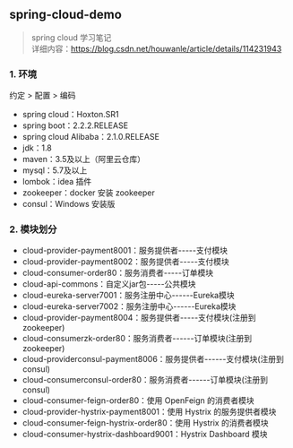 ## spring-cloud-demo
> spring cloud 学习笔记  
> 详细内容：https://blog.csdn.net/houwanle/article/details/114231943

### 1. 环境
约定 > 配置 > 编码

- spring cloud：Hoxton.SR1
- spring boot：2.2.2.RELEASE
- spring cloud Alibaba：2.1.0.RELEASE
- jdk：1.8
- maven：3.5及以上（阿里云仓库）
- mysql：5.7及以上
- lombok：idea 插件
- zookeeper：docker 安装 zookeeper
- consul：Windows 安装版

### 2. 模块划分
- cloud-provider-payment8001：服务提供者-----支付模块
- cloud-provider-payment8002：服务提供者-----支付模块
- cloud-consumer-order80：服务消费者-----订单模块
- cloud-api-commons：自定义jar包-----公共模块
- cloud-eureka-server7001：服务注册中心------Eureka模块
- cloud-eureka-server7002：服务注册中心------Eureka模块
- cloud-provider-payment8004：服务提供者-----支付模块(注册到zookeeper)
- cloud-consumerzk-order80：服务消费者------订单模块(注册到zookeeper)
- cloud-providerconsul-payment8006：服务提供者------支付模块(注册到consul)
- cloud-consumerconsul-order80：服务消费者------订单模块(注册到consul)
- cloud-consumer-feign-order80：使用 OpenFeign 的消费者模块
- cloud-provider-hystrix-payment8001：使用 Hystrix 的服务提供者模块
- cloud-consumer-feign-hystrix-order80：使用 Hystrix 的消费者模块
- cloud-consumer-hystrix-dashboard9001：Hystrix Dashboard 模块
